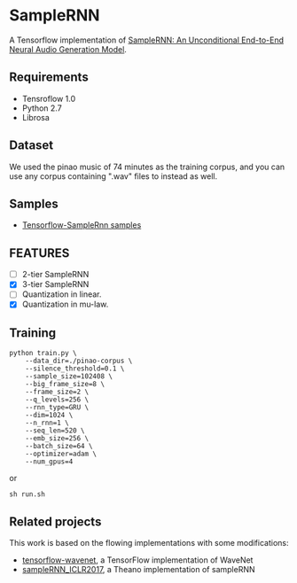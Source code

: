 # SampleRNN  

A Tensorflow implementation of [SampleRNN: An Unconditional End-to-End Neural Audio Generation Model](https://arxiv.org/abs/1612.07837).

## Requirements
- Tensroflow 1.0  
- Python 2.7  
- Librosa   
## Dataset  
We used the pinao music of 74 minutes as the training corpus, and you can use any corpus containing ".wav" files to instead as well.
## Samples 
- [Tensorflow-SampleRnn samples](https://soundcloud.com/xue-ruiqing/sets/tensorflow-samplernn)
## FEATURES
- [ ] 2-tier SampleRNN
- [x] 3-tier SampleRNN
- [ ] Quantization in linear. 
- [x] Quantization in mu-law. 

## Training 
```shell
python train.py \
	--data_dir=./pinao-corpus \
	--silence_threshold=0.1 \
	--sample_size=102408 \
	--big_frame_size=8 \
	--frame_size=2 \
	--q_levels=256 \
	--rnn_type=GRU \
	--dim=1024 \
	--n_rnn=1 \
	--seq_len=520 \
	--emb_size=256 \
	--batch_size=64 \
	--optimizer=adam \
	--num_gpus=4
```
or  
```shell
sh run.sh
```
## Related projects
This work is based on the flowing implementations with some modifications:  
- [tensorflow-wavenet](https://github.com/ibab/tensorflow-wavenet), a TensorFlow implementation of WaveNet
- [sampleRNN_ICLR2017](https://github.com/soroushmehr/sampleRNN_ICLR2017), a Theano implementation of sampleRNN
